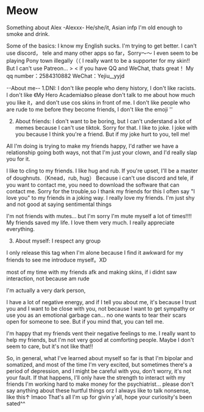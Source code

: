 # Meow
Something about Alex
      -Alexxx-
He/she/it, Asian infp 
I'm old enough to smoke and drink.

Some of the basics:
I know my English sucks. I'm trying to get better.
I can't use discord， tele and many other apps so far，Sorry～～
I even seem to be playing Pony town illegally（（
I really want to be a supporter for my skin!! But I can't use Patreon... > <
if you have QQ and WeChat, thats great！
My qq number：2584310882
WeChat：Yejiu__yyjd

--About me--
1.DNI:
I don't like people who deny history,
I don't like racists.
I don't like 《My Hero Academia》so please don't talk to me about how much you like it，and don't use cos skins in front of me.
I don't like people who are rude to me before they become friends,
I don't like the emoji '' 

2. About friends:
I don't want to be boring, but I can't understand a lot of memes because I can't use tiktok. Sorry for that.
I like to joke. I joke with you because I think you're a friend. But if my joke hurt to you, tell me!

All I'm doing is trying to make my friends happy, I'd rather we have a relationship going both ways, not that I'm just your clown, and I'd really slap you for it.

I like to cling to my friends. I like hug and rub. If you're upset, I'll be a master of doughnuts.（Knead，rub, hug）
Because i can't use discord and tele, if you want to contact me, you need to download the software that can contact me. Sorry for the trouble,so I thank my friends for this
I often say "I love you" to my friends in a joking way. I really love my friends. I'm just shy and not good at saying sentimental things

I'm not friends with mutes... but I'm sorry I'm mute myself a lot of times!!!!
My friends saved my life. I love them very much. I really appreciate everything.

3. About myself:
I respect any group

I only release this tag when I'm alone because I find it awkward for my friends to see me introduce myself。XD

most of my time with my friends afk and making skins, if i didnt saw interaction, not because am rude

I'm actually a very dark person,

I have a lot of negative energy, and if I tell you about me, it's because I trust you and I want to be close with  you, not because I want to get sympathy or use you as an emotional garbage can... no one wants to tear their scars open for someone to see. But if you mind that, you can tell me.

I'm happy that my friends vent their negative feelings to me. I really want to help my friends, but I'm not very good at comforting people. Maybe I don't seem to care, but it's not like that!!

So, in general, what I've learned about myself so far is that I'm bipolar and somatized, and most of the time I'm very excited, but sometimes there's a period of depression, and I might be careful with you, don't worry, it's not your fault. If that happens, I'll only have the strength to interact with my friends
I'm working hard to make money for the psychiatrist... please don't say anything about these hurtful things orz
I always like to talk nonsense, like this↑ lmaoo
That's all I'm up for givin y'all, hope your curiosity's been sated^^

